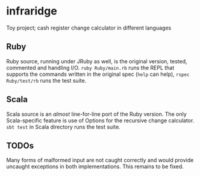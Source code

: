 # infraridge
Toy project; cash register change calculator in different languages

## Ruby
Ruby source, running under JRuby as well, is the original version, tested, commented and handling I/O.
`ruby Ruby/main.rb` runs the REPL that supports the commands written in the original spec (`help` can help), `rspec Ruby/test/rb` runs the test suite.

## Scala
Scala source is an _almost_ line-for-line port of the Ruby version. The only Scala-specific feature is use of Options for the recursive change calculator.
`sbt test` in Scala directory runs the test suite.

## TODOs
Many forms of malformed input are not caught correctly and would provide uncaught exceptions in both implementations. This remains to be fixed.
